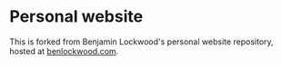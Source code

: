# Personal website

This is forked from Benjamin Lockwood's personal website repository, hosted at [benlockwood.com](https://benlockwood.com). 
